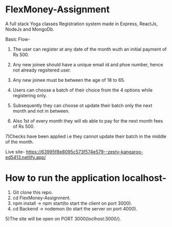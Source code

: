 # FlexMoney-Assignment

A full stack Yoga classes Registration system made in Express, ReactJs, NodeJs and MongoDb.

Basic Flow-

1) The user can register at any date of the month wuth an initial payment of Rs 500.

2) Any new joinee should have a unique email id and phoe number, hence not already regsitered user. 

3) Any new joinee must be between the age of 18 to 65.

4) Users can choose a batch of their choice from the 4 options while registering only.

5) Subsequently they can choose ot update their batch only the next month and not in between.

6) Also 1st of every month they will eb able to pay for the next month fees of Rs 500.

7)Checks have been applied i.e they cannot update their batch in the middle of the month.

Live site-  https://63995f8e8095c573f574e579--zesty-kangaroo-ed5413.netlify.app/

# How to run the application localhost-

1) Git clone this repo.
2) cd FlexMoney-Assignment.
3) npm install -> npm start(to start the client on port 3000).
4) cd Backend -> nodemon (to start the server on port 4000).

5)The site will be open on PORT 3000(loclhost:3000/).

